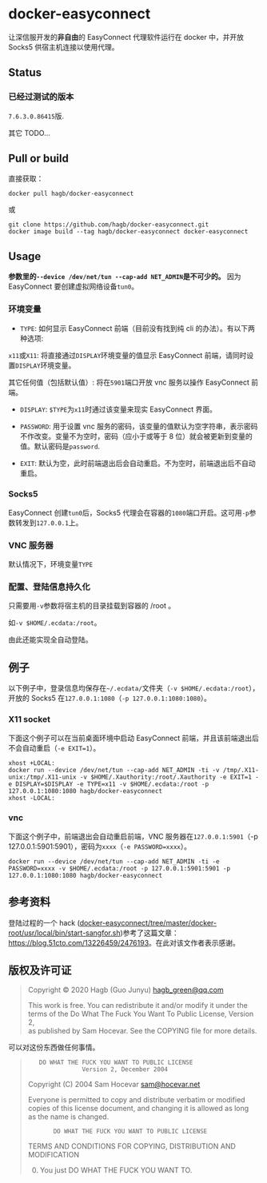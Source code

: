 # docker-easyconnect

让深信服开发的**非自由**的 EasyConnect 代理软件运行在 docker 中，并开放 Socks5 供宿主机连接以使用代理。

## Status

### 已经过测试的版本

`7.6.3.0.86415`版.

其它 TODO...

## Pull or build
直接获取：
```
docker pull hagb/docker-easyconnect
````
或
```
git clone https://github.com/hagb/docker-easyconnect.git
docker image build --tag hagb/docker-easyconnect docker-easyconnect
```

## Usage

**参数里的`--device /dev/net/tun --cap-add NET_ADMIN`是不可少的。** 因为 EasyConnect 要创建虚拟网络设备`tun0`。

### 环境变量

- `TYPE`: 如何显示 EasyConnect 前端（目前没有找到纯 cli 的办法）。有以下两种选项:

`x11`或`X11`: 将直接通过`DISPLAY`环境变量的值显示 EasyConnect 前端，请同时设置`DISPLAY`环境变量。

其它任何值（包括默认值）: 将在`5901`端口开放 vnc 服务以操作 EasyConnect 前端。

- `DISPLAY`: `$TYPE`为`x11`时通过该变量来现实 EasyConnect 界面。

- `PASSWORD`: 用于设置 vnc 服务的密码，该变量的值默认为空字符串，表示密码不作改变。变量不为空时，密码（应小于或等于 8 位）就会被更新到变量的值。默认密码是`password`.

- `EXIT`: 默认为空，此时前端退出后会自动重启。不为空时，前端退出后不自动重启。

### Socks5

EasyConnect 创建`tun0`后，Socks5 代理会在容器的`1080`端口开启。这可用`-p`参数转发到`127.0.0.1`上。

### VNC 服务器

默认情况下，环境变量`TYPE`

### 配置、登陆信息持久化

只需要用`-v`参数将宿主机的目录挂载到容器的 /root 。

如`-v $HOME/.ecdata:/root`。

由此还能实现全自动登陆。

## 例子

以下例子中，登录信息均保存在`~/.ecdata/`文件夹（`-v $HOME/.ecdata:/root`），开放的 Socks5 在`127.0.0.1:1080`（`-p 127.0.0.1:1080:1080`）。

### X11 socket

下面这个例子可以在当前桌面环境中启动 EasyConnect 前端，并且该前端退出后不会自动重启（`-e EXIT=1`）。

```
xhost +LOCAL:
docker run --device /dev/net/tun --cap-add NET_ADMIN -ti -v /tmp/.X11-unix:/tmp/.X11-unix -v $HOME/.Xauthority:/root/.Xauthority -e EXIT=1 -e DISPLAY=$DISPLAY -e TYPE=x11 -v $HOME/.ecdata:/root -p 127.0.0.1:1080:1080 hagb/docker-easyconnect
xhost -LOCAL:
```

### vnc 

下面这个例子中，前端退出会自动重启前端，VNC 服务器在`127.0.0.1:5901`（-p 127.0.0.1:5901:5901），密码为`xxxx`（`-e PASSWORD=xxxx`）。

```
docker run --device /dev/net/tun --cap-add NET_ADMIN -ti -e PASSWORD=xxxx -v $HOME/.ecdata:/root -p 127.0.0.1:5901:5901 -p 127.0.0.1:1080:1080 hagb/docker-easyconnect
```

## 参考资料

登陆过程的一个 hack ([docker-easyconnect/tree/master/docker-root/usr/local/bin/start-sangfor.sh](docker-easyconnect/tree/master/docker-root/usr/local/bin/start-sangfor.sh))参考了这篇文章：<https://blog.51cto.com/13226459/2476193>。在此对该文作者表示感谢。

## 版权及许可证

> Copyright © 2020 Hagb (Guo Junyu) <hagb_green@qq.com>  
>
> This work is free. You can redistribute it and/or modify it under the  
> terms of the Do What The Fuck You Want To Public License, Version 2,  
> as published by Sam Hocevar. See the COPYING file for more details. 

可以对这份东西做任何事情。

>        DO WHAT THE FUCK YOU WANT TO PUBLIC LICENSE  
>                    Version 2, December 2004  
>
> Copyright (C) 2004 Sam Hocevar <sam@hocevar.net>  
>
> Everyone is permitted to copy and distribute verbatim or modified  
> copies of this license document, and changing it is allowed as long  
> as the name is changed.  
>  
>            DO WHAT THE FUCK YOU WANT TO PUBLIC LICENSE  
>   TERMS AND CONDITIONS FOR COPYING, DISTRIBUTION AND MODIFICATION  
>  
>  0. You just DO WHAT THE FUCK YOU WANT TO. 
